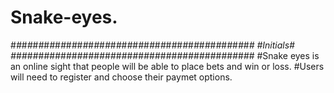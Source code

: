 # Snake-eyes.
#*#*#*#*#*#*#*#*#*#*#*#*#*#*#*#*#*#*#*#*#*#*#*#*#*#*#*#*#*#*#*#*#*#*#*#*#*#*#*#*#*#*#*#
				 #Initials#
#*#*#*#*#*#*#*#*#*#*#*#*#*#*#*#*#*#*#*#*#*#*#*#*#*#*#*#*#*#*#*#*#*#*#*#*#*#*#*#*#*#*#*#
    #Snake eyes is an online sight that people will be able to place bets and win or loss.
    #Users will need to register and choose their paymet options.
											      
